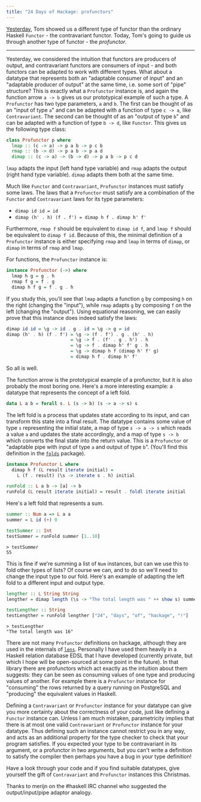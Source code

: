 ```yaml
---
title: "24 Days of Hackage: profunctors"
---
```


[Yesterday](/guest-posts/2013-12-21-24-days-of-hackage-contravariant.html), Tom
showed us a different type of functor than the ordinary Haskell `Functor` - the
contravariant functor. Today, Tom's going to guide us through another type of
functor - the *profunctor*.

---

Yesterday, we considered the intuition that functors are producers of output,
and contravariant functors are consumers of input - and both functors can be
adapted to work with different types. What about a datatype that represents both
an "adaptable consumer of input" and an "adaptable producer of output" at the
same time, i.e. some sort of "pipe" structure?  This is exactly what a
`Profunctor` instance is, and again the function arrow `a -> b` gives us
our prototypical example of such a type.  A `Profunctor` has two type
parameters, `a` and `b`.  The first can be thought of as an "input of type `a`"
and can be adapted with a function of type `c -> a`, like `Contravariant`.  The
second can be thought of as an "output of type `b`" and can be adapted with a
function of type `b -> d`, like `Functor`. This gives us the following type
class:

```haskell
class Profunctor p where
  lmap :: (c -> a) -> p a b -> p c b
  rmap :: (b -> d) -> p a b -> p a d
  dimap :: (c -> a) -> (b -> d) -> p a b -> p c d
```

`lmap` adapts the input (left hand type variable) and `rmap` adapts the output
(right hand type variable).  `dimap` adapts them both at the same time.

Much like `Functor` and `Contravariant`, `Profunctor` instances must satisfy some
laws.  The laws that a `Profunctor` must satisfy are a combination of the
`Functor` and `Contravariant` laws for its type parameters:

* `dimap id id = id`
* `dimap (h' . h) (f . f') = dimap h f . dimap h' f'`

Furthermore, `rmap f` should be equivalent to `dimap id f`, and `lmap f` should
be equivalent to `dimap f id`. Because of this, the minimal definition of a
`Profunctor` instance is either specifying `rmap` and `lmap` in terms of
`dimap`, or `dimap` in terms of `rmap` and `lmap`.

For functions, the `Profunctor` instance is:

```haskell
instance Profunctor (->) where
  lmap h g = g . h
  rmap f g = f . g
  dimap h f g = f . g . h
```

If you study this, you'll see that `lmap` adapts a function `g` by composing `h`
on the right (changing the "input"), while `rmap` adapts `g` by composing `f` on
the left (changing the "output"). Using equational reasoning, we can easily
prove that this instance does indeed satisfy the laws:

```haskell
dimap id id = \g -> id . g . id = \g -> g = id
dimap (h' . h) (f . f') = \g -> (f . f') . g . (h' . h)
                        = \g -> f . (f' . g . h') . h
                        = \g -> f . dimap h' f' g . h
                        = \g -> dimap h f (dimap h' f' g)
                        = dimap h f . dimap h' f'
```

So all is well.

The function arrow is the prototypical example of a profunctor, but it
is also probably the most boring one.  Here's a more interesting
example: a datatype that represents the concept of a left fold.

```haskell
data L a b = forall s. L (s -> b) (s -> a -> s) s
```

The left fold is a process that updates state according to its input, and can
transform this state into a final result.  The datatype contains some value of
type `s` representing the initial state, a map of type `s -> a -> s` which reads
a value `a` and updates the state accordingly, and a map of type `s -> b` which
converts the final state into the return value.  This is a `Profunctor` or
"adaptable pipe with input of type `a` and output of type `b`".  (You'll find
this definition in the [`folds`](http://hackage.haskell.org/package/folds)
package).

```haskell
instance Profunctor L where
  dimap h f (L result iterate initial) =
    L (f . result) (\s -> iterate s . h) initial

runFold :: L a b -> [a] -> b
runFold (L result iterate initial) = result . foldl iterate initial
```

Here's a left fold that represents a sum.

```haskell
summer :: Num a => L a a
summer = L id (+) 0

testSummer :: Int
testSummer = runFold summer [1..10]
```

```
> testSummer
55
```

This is fine if we're summing a list of `Num` instances, but can we use this to
fold other types of lists? Of course we can, and to do so we'll need to change
the input type to our fold. Here's an example of adapting the left fold to a
different input and output type.

```haskell
lengther :: L String String
lengther = dimap length (\s -> "The total length was " ++ show s) summer

testLengther :: String
testLengther = runFold lengther ["24", "days", "of", "hackage", "!"]
```

```
> testLengther
"The total length was 16"
```

There are not many `Profunctor` definitions on hackage, although they are used
in the internals of [`lens`](http://hackage.haskell.org/package/lens).
Personally I have used them heavily in a Haskell relation database EDSL that I
have developed (currently private, but which I hope will be open-sourced at some
point in the future).  In that library there are profunctors which act exactly
as the intuition about them suggests: they can be seen as consuming values of
one type and producing values of another.  For example there is a `Profunctor`
instance for "consuming" the rows returned by a query running on PostgreSQL and
"producing" the equivalent values in Haskell.

Defining a `Contravariant` or `Profunctor` instance for your datatype can give
you more certainty about the correctness of your code, just like defining a
`Functor` instance can.  Unless I am much mistaken, parametricity implies that
there is at most one valid `Contravariant` or `Profunctor` instance for your
datatype.  Thus defining such an instance cannot restrict you in any way, and
acts as an additional property for the type checker to check that your program
satisfies.  If you expected your type to be contravariant in its argument, or a
profunctor in two arguments, but you can't write a definition to satisfy the
compiler then perhaps you have a bug in your type definition!

Have a look through your code and if you find suitable datatypes, give yourself
the gift of `Contravariant` and `Profunctor` instances this Christmas.

Thanks to merijn on the #haskell IRC channel who suggested the
output/input/pipe adaptor analogy.
